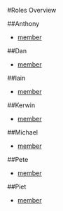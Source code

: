 #Roles Overview

##Anthony
- [member](rolls/member.md)

##Dan
- [member](rolls/member.md)

##Iain
- [member](rolls/member.md)

##Kerwin
- [member](rolls/member.md)

##Michael
- [member](rolls/member.md)

##Pete
- [member](rolls/member.md)

##Piet
- [member](rolls/member.md)
